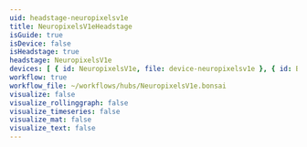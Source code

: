 ```yaml
---
uid: headstage-neuropixelsv1e
title: NeuropixelsV1eHeadstage
isGuide: true
isDevice: false
isHeadstage: true
headstage: NeuropixelsV1e
devices: [ { id: NeuropixelsV1e, file: device-neuropixelsv1e }, { id: BNO055, file: device-bno055_neuropixelsv1e } ]
workflow: true
workflow_file: ~/workflows/hubs/NeuropixelsV1e.bonsai
visualize: false
visualize_rollinggraph: false
visualize_timeseries: false
visualize_mat: false
visualize_text: false
---
```


